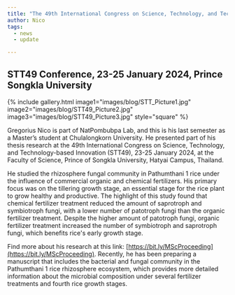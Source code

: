```yaml
---
title: "The 49th International Congress on Science, Technology, and Technology-based Innovation"
author: Nico
tags:
  - news
  - update

---
```


## STT49 Conference, 23-25 January 2024, Prince Songkla University

{%
  include gallery.html
  image1="images/blog/STT_Picture1.jpg"
  image2="images/blog/STT49_Picture2.jpg"
  image3="images/blog/STT49_Picture3.jpg"
  style="square"
%}

Gregorius Nico is part of NatPombubpa Lab, and this is his last semester as a Master’s student at Chulalongkorn University. He presented part of his thesis research at the 49th International Congress on Science, Technology, and Technology-based Innovation (STT49), 23-25 January 2024, at the Faculty of Science, Prince of Songkla University, Hatyai Campus, Thailand.

He studied the rhizosphere fungal community in Pathumthani 1 rice under the influence of commercial organic and chemical fertilizers. His primary focus was on the tillering growth stage, an essential stage for the rice plant to grow healthy and productive. The highlight of this study found that chemical fertilizer treatment reduced the amount of saprotroph and symbiotroph fungi, with a lower number of patotroph fungi than the organic fertilizer treatment. Despite the higher amount of patotroph fungi, organic fertilizer treatment increased the number of symbiotroph and saprotroph fungi, which benefits rice's early growth stage. 

Find more about his research at this link: [https://bit.ly/MScProceeding](https://bit.ly/MScProceeding). Recently, he has been preparing a manuscript that includes the bacterial and fungal community in the Pathumthani 1 rice rhizosphere ecosystem, which provides more detailed information about the microbial composition under several fertilizer treatments and fourth rice growth stages.
